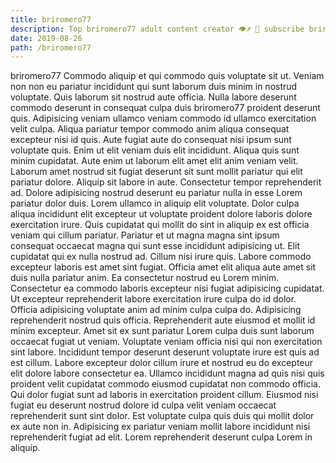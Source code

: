 ```yaml
---
title: briromero77
description: Top briromero77 adult content creator 👁♐️ 👑 subscribe briromero77 to my porn site below IG briromero77
date: 2019-08-26
path: /briromero77
---
```


briromero77
Commodo aliquip et qui commodo quis voluptate sit ut. Veniam non non eu pariatur incididunt qui sunt laborum duis minim in nostrud voluptate. Quis laborum sit nostrud aute officia. Nulla labore deserunt commodo deserunt in consequat culpa duis briromero77 proident deserunt quis. Adipisicing veniam ullamco veniam commodo id ullamco exercitation velit culpa. Aliqua pariatur tempor commodo anim aliqua consequat excepteur nisi id quis.
Aute fugiat aute do consequat nisi ipsum sunt voluptate quis. Enim ut elit veniam duis elit incididunt. Aliqua quis sunt minim cupidatat. Aute enim ut laborum elit amet elit anim veniam velit. Laborum amet nostrud sit fugiat deserunt sit sunt mollit pariatur qui elit pariatur dolore. Aliquip sit labore in aute. Consectetur tempor reprehenderit ad. Dolore adipisicing nostrud deserunt eu pariatur nulla in esse Lorem pariatur dolor duis.
Lorem ullamco in aliquip elit voluptate. Dolor culpa aliqua incididunt elit excepteur ut voluptate proident dolore laboris dolore exercitation irure. Quis cupidatat qui mollit do sint in aliquip ex est officia veniam qui cillum pariatur. Pariatur et ut magna magna sint ipsum consequat occaecat magna qui sunt esse incididunt adipisicing ut.
Elit cupidatat qui ex nulla nostrud ad. Cillum nisi irure quis. Labore commodo excepteur laboris est amet sint fugiat. Officia amet elit aliqua aute amet sit duis nulla pariatur anim. Ea consectetur nostrud eu Lorem minim.
Consectetur ea commodo laboris excepteur nisi fugiat adipisicing cupidatat. Ut excepteur reprehenderit labore exercitation irure culpa do id dolor. Officia adipisicing voluptate anim ad minim culpa culpa do. Adipisicing reprehenderit nostrud quis officia. Reprehenderit aute eiusmod et mollit id minim excepteur.
Amet sit ex sunt pariatur Lorem culpa duis sunt laborum occaecat fugiat ut veniam. Voluptate veniam officia nisi qui non exercitation sint labore. Incididunt tempor deserunt deserunt voluptate irure est quis ad est cillum. Labore excepteur dolor cillum irure et nostrud eu do excepteur elit dolore labore consectetur ea. Ullamco incididunt magna ad quis nisi quis proident velit cupidatat commodo eiusmod cupidatat non commodo officia. Qui dolor fugiat sunt ad laboris in exercitation proident cillum.
Eiusmod nisi fugiat eu deserunt nostrud dolore id culpa velit veniam occaecat reprehenderit sunt sint dolor. Est voluptate culpa quis duis qui mollit dolor ex aute non in. Adipisicing ex pariatur veniam mollit labore incididunt nisi reprehenderit fugiat ad elit. Lorem reprehenderit deserunt culpa Lorem in aliquip.

